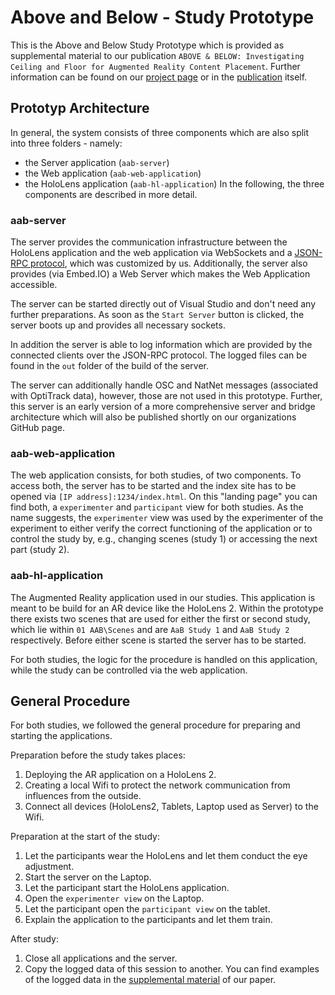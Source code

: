 # Above and Below - Study Prototype

This is the Above and Below Study Prototype which is provided as supplemental material to our publication `ABOVE & BELOW: Investigating Ceiling and Floor for Augmented Reality Content Placement`.
Further information can be found on our [project page][1] or in the [publication][2] itself.

[1]: https://imld.de/A+B
[2]: https://imld.de/Above+Below/Paper

## Prototyp Architecture

In general, the system consists of three components which are also split into three folders - namely:
- the Server application (`aab-server`)
- the Web application (`aab-web-application`)
- the HoloLens application (`aab-hl-application`)
In the following, the three components are described in more detail.

### aab-server

The server provides the communication infrastructure between the HoloLens application and the web application via WebSockets and a  [JSON-RPC protocol][3], which was customized by us.
Additionally, the server also provides (via Embed.IO) a Web Server which makes the Web Application accessible.

The server can be started directly out of Visual Studio and don't need any further preparations.
As soon as the `Start Server` button is clicked, the server boots up and provides all necessary sockets.

In addition the server is able to log information which are provided by the connected clients over the JSON-RPC protocol.
The logged files can be found in the `out` folder of the build of the server.

The server can additionally handle OSC and NatNet messages (associated with OptiTrack data), however, those are not used in this prototype.
Further, this server is an early version of a more comprehensive server and bridge architecture which will also be published shortly on our organizations GitHub page.

[3]: aab-server/WebsocketServer/Code/Networking/README.md

### aab-web-application

The web application consists, for both studies, of two components.
To access both, the server has to be started and the index site has to be opened via `[IP address]:1234/index.html`.
On this "landing page" you can find both, a `experimenter` and `participant` view for both studies.
As the name suggests, the `experimenter` view was used by the experimenter of the experiment to either verify the correct functioning of the application or to control the study by, e.g., changing scenes (study 1) or accessing the next part (study 2).

### aab-hl-application

The Augmented Reality application used in our studies.
This application is meant to be build for an AR device like the HoloLens 2.
Within the prototype there exists two scenes that are used for either the first or second study, which lie within `01 AAB\Scenes` and are `AaB Study 1` and `AaB Study 2` respectively.
Before either scene is started the server has to be started.

For both studies, the logic for the procedure is handled on this application, while the study can be controlled via the web application.

## General Procedure

For both studies, we followed the general procedure for preparing and starting the applications.

Preparation before the study takes places:

1. Deploying the AR application on a HoloLens 2.
2. Creating a local Wifi to protect the network communication from influences from the outside.
3. Connect all devices (HoloLens2, Tablets, Laptop used as Server) to the Wifi.

Preparation at the start of the study:

1. Let the participants wear the HoloLens and let them conduct the eye adjustment.
2. Start the server on the Laptop.
3. Let the participant start the HoloLens application.
4. Open the `experimenter view` on the Laptop.
5. Let the participant open the `participant view` on the tablet.
6. Explain the application to the participants and let them train.

After study:

1. Close all applications and the server.
2. Copy the logged data of this session to another. You can find examples of the logged data in the [supplemental material][4] of our paper.

[4]: https://imld.de/docs/projects/above-and-below/Material_Study2.zip
